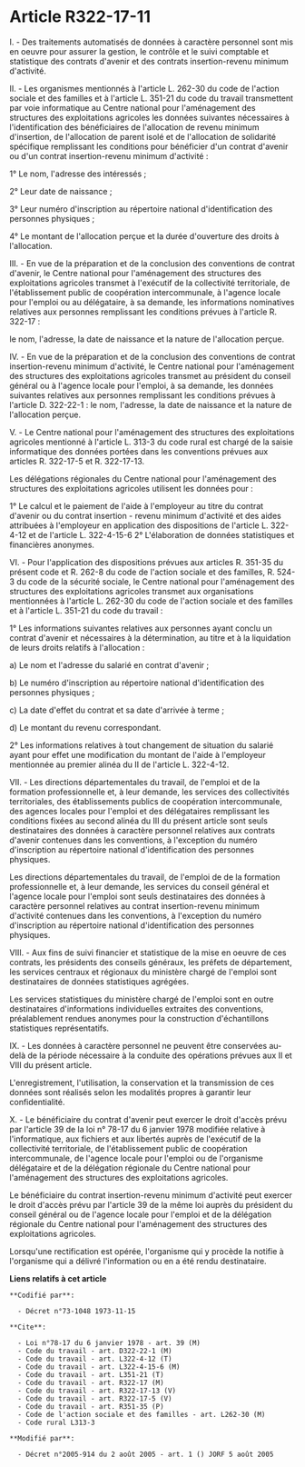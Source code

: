 # Article R322-17-11

I. - Des traitements automatisés de données à caractère personnel sont mis en oeuvre pour assurer la gestion, le contrôle et
le suivi comptable et statistique des contrats d'avenir et des contrats insertion-revenu minimum d'activité.

II. - Les organismes mentionnés à l'article L. 262-30 du code de l'action sociale et des familles et à l'article L. 351-21 du
code du travail transmettent par voie informatique au Centre national pour l'aménagement des structures des exploitations
agricoles les données suivantes nécessaires à l'identification des bénéficiaires de l'allocation de revenu minimum
d'insertion, de l'allocation de parent isolé et de l'allocation de solidarité spécifique remplissant les conditions pour
bénéficier d'un contrat d'avenir ou d'un contrat insertion-revenu minimum d'activité :

1° Le nom, l'adresse des intéressés ;

2° Leur date de naissance ;

3° Leur numéro d'inscription au répertoire national d'identification des personnes physiques ;

4° Le montant de l'allocation perçue et la durée d'ouverture des droits à l'allocation.

III. - En vue de la préparation et de la conclusion des conventions de contrat d'avenir, le Centre national pour
l'aménagement des structures des exploitations agricoles transmet à l'exécutif de la collectivité territoriale, de
l'établissement public de coopération intercommunale, à l'agence locale pour l'emploi ou au délégataire, à sa demande, les
informations nominatives relatives aux personnes remplissant les conditions prévues à l'article R. 322-17 :

le nom, l'adresse, la date de naissance et la nature de l'allocation perçue.

IV. - En vue de la préparation et de la conclusion des conventions de contrat insertion-revenu minimum d'activité, le Centre
national pour l'aménagement des structures des exploitations agricoles transmet au président du conseil général ou à l'agence
locale pour l'emploi, à sa demande, les données suivantes relatives aux personnes remplissant les conditions prévues à
l'article D. 322-22-1 : le nom, l'adresse, la date de naissance et la nature de l'allocation perçue.

V. - Le Centre national pour l'aménagement des structures des exploitations agricoles mentionné à l'article L. 313-3 du code
rural est chargé de la saisie informatique des données portées dans les conventions prévues aux articles R. 322-17-5 et R.
322-17-13.

Les délégations régionales du Centre national pour l'aménagement des structures des exploitations agricoles utilisent les
données pour :

1° Le calcul et le paiement de l'aide à l'employeur au titre du contrat d'avenir ou du contrat insertion - revenu minimum
d'activité et des aides attribuées à l'employeur en application des dispositions de l'article L. 322-4-12 et de l'article L.
322-4-15-6    2° L'élaboration de données statistiques et financières anonymes.

VI. - Pour l'application des dispositions prévues aux articles R. 351-35 du présent code et R. 262-8 du code de l'action
sociale et des familles, R. 524-3 du code de la sécurité sociale, le Centre national pour l'aménagement des structures des
exploitations agricoles transmet aux organisations mentionnées à l'article L. 262-30 du code de l'action sociale et des
familles et à l'article L. 351-21 du code du travail :

1° Les informations suivantes relatives aux personnes ayant conclu un contrat d'avenir et nécessaires à la détermination, au
titre et à la liquidation de leurs droits relatifs à l'allocation :

a) Le nom et l'adresse du salarié en contrat d'avenir ;

b) Le numéro d'inscription au répertoire national d'identification des personnes physiques ;

c) La date d'effet du contrat et sa date d'arrivée à terme ;

d) Le montant du revenu correspondant.

2° Les informations relatives à tout changement de situation du salarié ayant pour effet une modification du montant de
l'aide à l'employeur mentionnée au premier alinéa du II de l'article L. 322-4-12.

VII. - Les directions départementales du travail, de l'emploi et de la formation professionnelle et, à leur demande, les
services des collectivités territoriales, des établissements publics de coopération intercommunale, des agences locales pour
l'emploi et des délégataires remplissant les conditions fixées au second alinéa du III du présent article sont seuls
destinataires des données à caractère personnel relatives aux contrats d'avenir contenues dans les conventions, à l'exception
du numéro d'inscription au répertoire national d'identification des personnes physiques.

Les directions départementales du travail, de l'emploi de de la formation professionnelle et, à leur demande, les services du
conseil général et l'agence locale pour l'emploi sont seuls destinataires des données à caractère personnel relatives au
contrat insertion-revenu minimum d'activité contenues dans les conventions, à l'exception du numéro d'inscription au
répertoire national d'identification des personnes physiques.

VIII. - Aux fins de suivi financier et statistique de la mise en oeuvre de ces contrats, les présidents des conseils
généraux, les préfets de département, les services centraux et régionaux du ministère chargé de l'emploi sont destinataires
de données statistiques agrégées.

Les services statistiques du ministère chargé de l'emploi sont en outre destinataires d'informations individuelles extraites
des conventions, préalablement rendues anonymes pour la construction d'échantillons statistiques représentatifs.

IX. - Les données à caractère personnel ne peuvent être conservées au-delà de la période nécessaire à la conduite des
opérations prévues aux II et VIII du présent article.

L'enregistrement, l'utilisation, la conservation et la transmission de ces données sont réalisés selon les modalités propres
à garantir leur confidentialité.

X. - Le bénéficiaire du contrat d'avenir peut exercer le droit d'accès prévu par l'article 39 de la loi n° 78-17 du 6 janvier
1978 modifiée relative à l'informatique, aux fichiers et aux libertés auprès de l'exécutif de la collectivité territoriale,
de l'établissement public de coopération intercommunale, de l'agence locale pour l'emploi ou de l'organisme délégataire et de
la délégation régionale du Centre national pour l'aménagement des structures des exploitations agricoles.

Le bénéficiaire du contrat insertion-revenu minimum d'activité peut exercer le droit d'accès prévu par l'article 39 de la
même loi auprès du président du conseil général ou de l'agence locale pour l'emploi et de la délégation régionale du Centre
national pour l'aménagement des structures des exploitations agricoles.

Lorsqu'une rectification est opérée, l'organisme qui y procède la notifie à l'organisme qui a délivré l'information ou en a
été rendu destinataire.

**Liens relatifs à cet article**

	**Codifié par**:

	  - Décret n°73-1048 1973-11-15

	**Cite**:

	  - Loi n°78-17 du 6 janvier 1978 - art. 39 (M)
	  - Code du travail - art. D322-22-1 (M)
	  - Code du travail - art. L322-4-12 (T)
	  - Code du travail - art. L322-4-15-6 (M)
	  - Code du travail - art. L351-21 (T)
	  - Code du travail - art. R322-17 (M)
	  - Code du travail - art. R322-17-13 (V)
	  - Code du travail - art. R322-17-5 (V)
	  - Code du travail - art. R351-35 (P)
	  - Code de l'action sociale et des familles - art. L262-30 (M)
	  - Code rural L313-3

	**Modifié par**:

	  - Décret n°2005-914 du 2 août 2005 - art. 1 () JORF 5 août 2005
